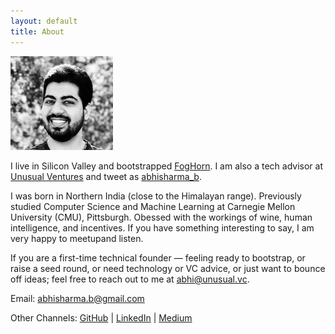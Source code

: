 ```yaml
---
layout: default
title: About
---
```


![](/assets/abhi_150.png)

I live in Silicon Valley and bootstrapped
[FogHorn](https://www.foghorn.io/). I am also a tech advisor at [Unusual Ventures](https://unusual.vc/abhi-sharma) and tweet as [abhisharma_b](https://twitter.com/abhisharma_b).

I was born in Northern India (close to the Himalayan range). Previously studied Computer Science and Machine Learning at Carnegie Mellon University (CMU), Pittsburgh. Obessed with the workings of wine, human intelligence, and incentives. If you have something interesting to say, I am very happy to meetupand listen.

If you are a first-time technical founder — feeling ready to bootstrap, or raise a seed round, or need technology or VC advice, or just want to bounce off ideas; feel free to reach out to me at [abhi@unusual.vc](mailto:abhi@unusual.vc).

Email: [abhisharma.b@gmail.com](mailto:abhisharma.b@gmail.com)

Other Channels:
[GitHub](https://github.com/abhisharmab) | [LinkedIn](https://www.linkedin.com/in/abhishekbaburamsharma/) | [Medium](https://medium.com/@abhisharma.b)



